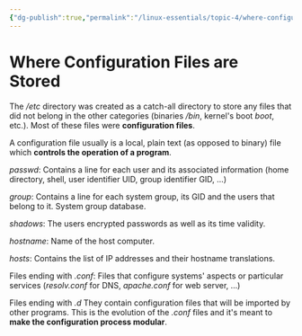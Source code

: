 ```yaml
---
{"dg-publish":true,"permalink":"/linux-essentials/topic-4/where-configuration-files-are-stored/"}
---
```


# Where Configuration Files are Stored
The _/etc_ directory was created as a catch-all directory to store any files that did not belong in the other categories (binaries _/bin_, kernel's boot _boot_, etc.). Most of these files were **configuration files**.

A configuration file usually is a local, plain text (as opposed to binary) file which **controls the operation of a program**.

_passwd_: Contains a line for each user and its associated information (home directory, shell, user identifier UID, group identifier GID, …)

_group_: Contains a line for each system group, its GID and the users that belong to it. System group database.

_shadows_: The users encrypted passwords as well as its time validity.

_hostname_: Name of the host computer.

_hosts_: Contains the list of IP addresses and their hostname translations.

Files ending with _.conf_: Files that configure systems' aspects or particular services (_resolv.conf_ for DNS, _apache.conf_ for web server, …)

Files ending with _.d_ They contain configuration files that will be imported by other programs. This is the evolution of the _.conf_ files and it's meant to **make the configuration process modular**.
